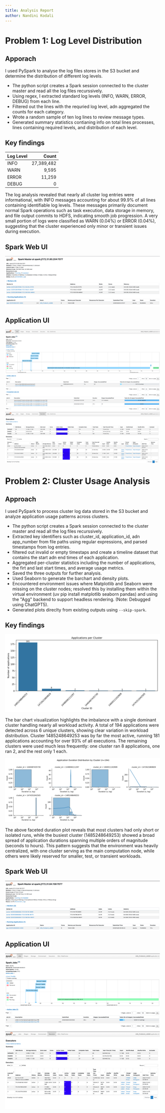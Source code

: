```yaml
---
title: Analysis Report
author: Nandini Kodali
---
```


# Problem 1: Log Level Distribution

## Apporach

I used PySpark to analyse the log files stores in the S3 bucket and determine the distribution of different log levels.<br>

- The python script creates a Spark session connected to the cluster master and read all the log files recurssively.<br>
- Using regex, I extracted standard log levels (INFO, WARN, ERROR, DEBUG) from each line. <br> 
- Filtered out the lines with the requried log level, adn aggregated the counts for each category. <br>
- Wrote a random sample of ten log lines to review message types. <br>
- Generated summary statistics contianing info on total lines processes, lines containing required levels, and distribution of each level. <br>

## Key findings

| Log Level | Count     |
|------------|-----------:|
| INFO | 27,389,482 |
| WARN | 9,595 |
| ERROR | 11,259 |
| DEBUG | 0 |
 
The log analysis revealed that nearly all cluster log entries were informational, with INFO messages accounting for about 99.9% of all lines containing identifiable log levels. These messages primarily document normal Spark operations such as task execution, data storage in memory, and file output commits to HDFS, indicating smooth job progression. A very small portion of logs were classified as WARN (0.04%) or ERROR (0.04%), suggesting that the cluster experienced only minor or transient issues during execution.

## Spark Web UI

![](images/problem1_8080.png)

## Application UI

![](images/problem1_4040.png)
![](images/problem1_4040_executors.png)

# Problem 2: Cluster Usage Analysis

## Approach 

I used PySpark to process cluster log data stored in the S3 bucket and analyze application usage patterns across clusters.

- The python script creates a Spark session connected to the cluster master and read all the log files recurssively.<br>
- Extracted key identifiers such as cluster_id, application_id, adn app_number from file paths using regular expressions, and parsed timestamps from log entries. <br>
- filtered out invalid or empty timestaps and create a timeline dataset that contains the start adn end times of each application. <br>
- Aggregated per-cluster statistics including the number of applications, the firt and last start times, and average usage metrics. <br>
- Saved the three outputs for further analysis. <br>
- Used Seaborn to generate the barchart and density plots. <br>
- Encountered environment issues where Matplotlib and Seaborn were missing on the cluster nodes; resolved this by installing them within the virtual environment (uv pip install matplotlib seaborn pandas) and using the "Agg" backend to support headless rendering. (Note: Debugged using ChatGPT5). <br>
- Generated plots direclty from existing outputs using `--skip-spark`.

## Key findings

![](data/output/problem2_bar_chart.png)

The bar chart visualization highlights the imbalance with a single dominant cluster handling nearly all workload activity. A total of 194 applications were detected across 6 unique clusters, showing clear variation in workload distribution. Cluster 1485248649253 was by far the most active, running 181 applications accounting for over 93% of all executions. The remaining clusters were used much less frequently: one cluster ran 8 applications, one ran 2, and the rest only 1 each.

![](data/output/problem2_density_plot.png)

The above faceted duration plot reveals that most clusters had only short or isolated runs, while the busiest cluster (1485248649253) showed a broad spread of application durations spanning multiple orders of magnitude (seconds to hours). This pattern suggests that the environment was heavily centralized, with one cluster serving as the main computation node, while others were likely reserved for smaller, test, or transient workloads.

## Spark Web UI

![](images/prob2_8080.png)

## Application UI

![](images/prob2_4040.png)
![](images/prob2_4040_executors.png)

